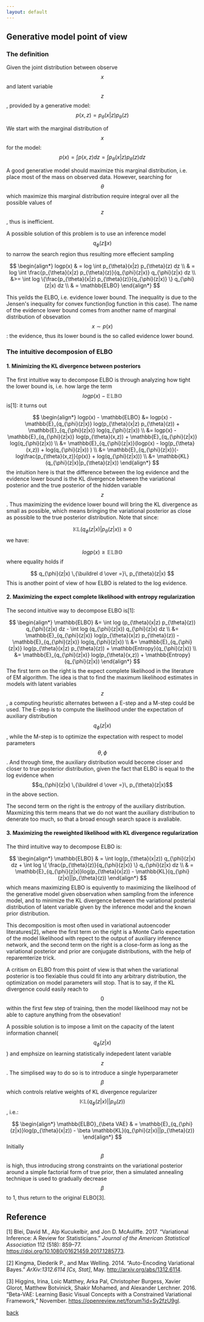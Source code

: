 ```yaml
---
layout: default
---
```


## Generative model point of view

### The definition
Given the joint distribution between observe $$x$$ and latent variable $$z$$, provided by a generative model:
$$
p(x, z) = p_{\theta}(x|z) p_{\theta}(z)
$$

We start with the marginal distribution of $$x$$ for the model:
$$
p(x) = \int p(x, z) dz = \int p_{\theta}(x|z) p_{\theta}(z) dz
$$

A good generative model should maximize this marginal distribution, i.e. place most of the mass on observed data.
However, searching for $$\theta$$ which maximize this marginal distribution require integral over all the possible values of $$z$$, thus is inefficient.

A possible solution of this problem is to use an inference model $$q_{\phi}(z\|x)$$ to narrow the search region thus resulting more effecient sampling


$$
\begin{align*}
logp(x) & = log \int p_{\theta}(x|z) p_{\theta}(z) dz \\
		& = log \int \frac{p_{\theta}(x|z) p_{\theta}(z)}{q_{\phi}(z|x)} q_{\phi}(z|x) dz \\
		&>= \int log \{\frac{p_{\theta}(x|z) p_{\theta}(z)}{q_{\phi}(z|x)} \} q_{\phi}(z|x) dz \\
		& = \mathbb{ELBO}
\end{align*}
$$


This yeilds the ELBO, i.e. evidence lower bound. The inequality is due to the Jensen's inequality for convex function(log function in this case). The name of the evidence lower bound comes from another name of marginal distribution of obsevation $$x \sim p(x)$$: the evidence, thus its lower bound is the so called evidence lower bound.

### The intuitive decomposion of ELBO

#### 1. Minimizing the KL divergence between posteriors
The first intuitive way to decompose ELBO is through analyzing how tight the lower bound is, i.e. how large the term $$logp(x) - \mathbb{ELBO}$$ is[1]:
it turns out


$$
\begin{align*}
logp(x) - \mathbb{ELBO} &= logp(x) - \mathbb{E}_{q_{\phi}(z|x)} log(p_{\theta}(x|z) p_{\theta}(z)) + \mathbb{E}_{q_{\phi}(z|x)} log(q_{\phi}(z|x)) \\
&= logp(x) - \mathbb{E}_{q_{\phi}(z|x)} log(p_{\theta}(x,z)) + \mathbb{E}_{q_{\phi}(z|x)} log(q_{\phi}(z|x)) \\
&= \mathbb{E}_{q_{\phi}(z|x)}(logp(x) -  log(p_{\theta}(x,z)) +  log(q_{\phi}(z|x)) ) \\
&= \mathbb{E}_{q_{\phi}(z|x)}(-log\frac{p_{\theta}(x,z)}{p(x)} + log(q_{\phi}(z|x))) \\
&= \mathbb{KL}(q_{\phi}(z|x)|p_{\theta}(z|x))
\end{align*}
$$
the intuition here is that the difference between the log evidence and the evidence lower bound is the KL divergence between the variational posterior and the true posterior of the hidden variable $$z$$. Thus maximizing the evidence lower bound will bring the KL divergence as small as possible, which means bringing the variational posterior as close as possible to the true posterior distribution.
Note that since:


$$
\mathbb{KL}(q_{\phi}(z|x)|p_{\theta}(z|x)) \ge 0
$$
we have:


$$
logp(x) \ge \mathbb{ELBO}
$$
where equality holds if 


$$
q_{\phi}(z|x) \,{\buildrel d \over =}\, p_{\theta}(z|x)
$$
This is another point of view of how ELBO is related to the log evidence.


#### 2. Maximizing the expect complete likelihood with entropy regularization
The second intuitive way to decompose ELBO is[1]:


$$
\begin{align*}
\mathbb{ELBO} &= \int log (p_{\theta}(x|z) p_{\theta}(z)) q_{\phi}(z|x) dz - \int log (q_{\phi}(z|x)) q_{\phi}(z|x) dz \\
&= \mathbb{E}_{q_{\phi}(z|x)} log(p_{\theta}(x|z) p_{\theta}(z)) - \mathbb{E}_{q_{\phi}(z|x)} log(q_{\phi}(z|x)) \\
&= \mathbb{E}_{q_{\phi}(z|x)} log(p_{\theta}(x|z) p_{\theta}(z)) + \mathbb{Entropy}(q_{\phi}(z|x)) \\
&= \mathbb{E}_{q_{\phi}(z|x)} log(p_{\theta}(x,z)) + \mathbb{Entropy}(q_{\phi}(z|x))
\end{align*}
$$
The first term on the right is the expect complete likelihood in the literature of EM algorithm. The idea is that to find the maximum likelihood estimates in models with latent variables $$z$$, a computing heuristic alternates between a E-step and a M-step could be used. The E-step is to compute the likelihood under the expectation of auxiliary distribution $$q_{\phi}(z|x)$$, while the M-step is to optimize the expectation with respect to model parameters $${\theta, \phi}$$. And through time, the auxiliary distribution would become closer and closer to true posterior distribution, given the fact that ELBO is equal to the log evidence when $$q_{\phi}(z|x) \,{\buildrel d \over =}\, p_{\theta}(z|x)$$ in the above section.

The second term on the right is the entropy of the auxiliary distribution. Maxmizing this term means that we do not want the auxiliary distribution to denerate too much, so that a broad enough search space is avaliable.
#### 3. Maximizing the reweighted likelihood with KL divergence regularization
The third intuitive way to decompose ELBO is:


$$
\begin{align*}
\mathbb{ELBO} & = \int log(p_{\theta}(x|z)) q_{\phi}(z|x) dz + \int log \{ \frac{p_{\theta}(z)}{q_{\phi}(z|x)} \} q_{\phi}(z|x) dz \\
			  & = \mathbb{E}_{q_{\phi}(z|x)}log(p_{\theta}(x|z)) - \mathbb{KL}(q_{\phi}(z|x)||p_{\theta}(z))
\end{align*}
$$
which means maximizing ELBO is equivently to maximizing the likelihood of the generative model given observation when sampling from the inference model, and to minimize the KL divergence between the variational posterial distribution of latent variable given by the inference model and the known prior distribution.

This decomposition is most often used in variational autoencoder literatures[2], where the first term on the right is a Monte Carlo expectation of the model likelihood with repect to the output of auxiliary inference network, and the second term on the right is a close-form as long as the variational posterior and prior are conjugate distributions, with the help of reparemterize trick.

A critism on ELBO from this point of view is that when the variational posterior is too flexiable thus could fit into any arbitrary distribution, the optimization on model parameters will stop. That is to say, if the KL divergence could easily reach to $$0$$ within the first few step of training, then the model likelihood may not be able to capture anything from the obsevation!

A possible solution is to impose a limit on the capacity of the latent information channel($$q_{\phi}(z|x)$$) and emphsize on learning statistically indepedent latent variable $$z$$. The simplised way to do so is to introduce a single hyperparameter $$\beta$$ which controls relative weights of KL divergence regularizer $$\mathbb{KL}(q_{\phi}(z|x)||p_{\theta}(z))$$, i.e.:


$$
\begin{align*}
\mathbb{ELBO}_{\beta VAE}
			  & = \mathbb{E}_{q_{\phi}(z|x)}log(p_{\theta}(x|z)) - \beta \mathbb{KL}(q_{\phi}(z|x)||p_{\theta}(z))
\end{align*}
$$
Initially $$\beta$$ is high, thus introducing strong constraints on the variational posterior around a simple factorial form of true prior, then a simulated annealing technique is used to gradually decrease $$\beta$$ to 1, thus return to the original ELBO[3].


## Reference
[1] Blei, David M., Alp Kucukelbir, and Jon D. McAuliffe. 2017. “Variational Inference: A Review for Statisticians.” *Journal of the American Statistical Association* 112 (518): 859–77. https://doi.org/10.1080/01621459.2017.1285773.

[2] Kingma, Diederik P., and Max Welling. 2014. “Auto-Encoding Variational Bayes.” *ArXiv:1312.6114 [Cs, Stat]*, May. http://arxiv.org/abs/1312.6114.

[3] Higgins, Irina, Loic Matthey, Arka Pal, Christopher Burgess, Xavier Glorot, Matthew Botvinick, Shakir Mohamed, and Alexander Lerchner. 2016. “Beta-VAE: Learning Basic Visual Concepts with a Constrained Variational Framework,” November. https://openreview.net/forum?id=Sy2fzU9gl.

[back](./)
